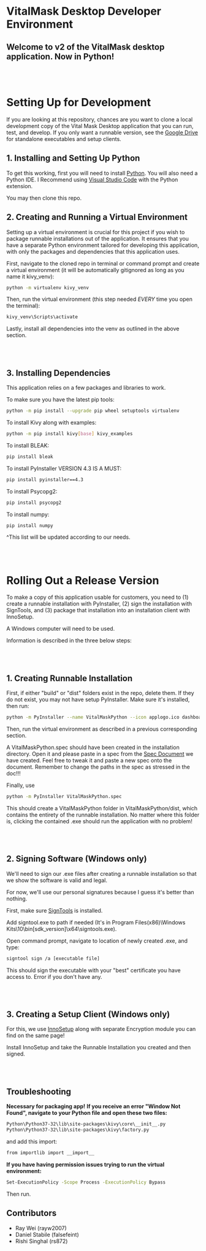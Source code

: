 # VitalMask Desktop Developer Environment
## Welcome to v2 of the VitalMask desktop application. Now in Python!
<br/><br/>

# Setting Up for Development
If you are looking at this repository, chances are you want to clone a local development copy of the Vital Mask Desktop application that you can run, test, and develop. If you only want a runnable version, see the [Google Drive](https://drive.google.com/drive/folders/1f1zzHtFY2vvJhoHhC9VCl_fCAuDE6C9g?usp=sharing) for standalone executables and setup clients.

## 1. Installing and Setting Up Python
To get this working, first you will need to install [Python](https://www.python.org/downloads/).
You will also need a Python IDE. I Recommend using [Visual Studio Code](https://code.visualstudio.com/) with the Python extension.

You may then clone this repo.

## 2. Creating and Running a Virtual Environment
Setting up a virtual environment is crucial for this project if you wish to package runnable installations out of the application. It ensures that you have a separate Python environment tailored for developing this application, with only the packages and dependencies that this application uses.

First, navigate to the cloned repo in terminal or command prompt and create a virtual environment (it will be automatically gitignored as long as you name it kivy_venv):
```bash
python -m virtualenv kivy_venv
```
Then, run the virtual environment (this step needed *EVERY* time you open the terminal):
```bash
kivy_venv\Scripts\activate
```
Lastly, install all dependencies into the venv as outlined in the above section.

<br/><br/>

## 3. Installing Dependencies
This application relies on a few packages and libraries to work.

To make sure you have the latest pip tools: 
```bash
python -m pip install --upgrade pip wheel setuptools virtualenv
```
To install Kivy along with examples:
```bash
python -m pip install kivy[base] kivy_examples
```
To install BLEAK:
```bash
pip install bleak
```
To install PyInstaller VERSION 4.3 IS A MUST:
```bash
pip install pyinstaller==4.3
```
To install Psycopg2:
```bash
pip install psycopg2
```
To install numpy:
```bash
pip install numpy
```
^This list will be updated according to our needs.

<br/><br/>

# Rolling Out a Release Version
To make a copy of this application usable for customers, you need to (1) create a runnable installation with PyInstaller, (2) sign the installation with SignTools, and (3) package that installation into an installation client with InnoSetup.

A Windows computer will need to be used.

Information is described in the three below steps:

<br/><br/>

## 1. Creating Runnable Installation
First, if either "build" or "dist" folders exist in the repo, delete them.
If they do not exist, you may not have setup PyInstaller. Make sure it's installed, then run:
```bash
python -m PyInstaller --name VitalMaskPython --icon applogo.ico dashboard.py
```

Then, run the virtual environment as described in a previous corresponding section.

A VitalMaskPython.spec should have been created in the installation directory. Open it and please paste in a spec from the [Spec Document](https://docs.google.com/document/d/1KF0NZNz4PSf2cdX3VCm1mYgGBWBEY1z3Jrr5-NqoL5A/edit?usp=sharing) we have created. Feel free to tweak it and paste a new spec onto the document.
Remember to change the paths in the spec as stressed in the doc!!!

Finally, use
```bash
python -m PyInstaller VitalMaskPython.spec
```
This should create a VitalMaskPython folder in VitalMaskPython/dist, which contains the entirety of the runnable installation. No matter where this folder is, clicking the contained .exe should run the application with no problem!

<br/><br/>

## 2. Signing Software (Windows only)
We'll need to sign our .exe files after creating a runnable installation so that we show the software is valid and legal.

For now, we'll use our personal signatures because I guess it's better than nothing.

First, make sure [SignTools](https://developer.microsoft.com/en-us/windows/downloads/windows-10-sdk/) is installed.

Add signtool.exe to path if needed (It's in Program Files(x86)\Windows Kits\10\bin\[sdk_version]\x64\signtools.exe).

Open command prompt, navigate to location of newly created .exe, and type:
```bash
signtool sign /a [executable file]
```
This should sign the executable with your "best" certificate you have access to. Error if you don't have any.

<br/><br/>

## 3. Creating a Setup Client (Windows only)
For this, we use [InnoSetup](https://jrsoftware.org/isdl.php) along with separate Encryption module you can find on the same page!

Install InnoSetup and take the Runnable Installation you created and then signed.

<br/><br/>

## Troubleshooting
**Necessary for packaging app!**
**If you receive an error "Window Not Found", navigate to your Python file and open these two files:**
```bash
Python\Python37-32\lib\site-packages\kivy\core\__init__.py
Python\Python37-32\lib\site-packages\kivy\factory.py
```
and add this import:
```bash
from importlib import __import__
```

**If you have having permission issues trying to run the virtual environment:**
```bash
Set-ExecutionPolicy -Scope Process -ExecutionPolicy Bypass
```
Then run.
<br/>

## Contributors 
- Ray Wei (rayw2007)
- Daniel Stabile (falsefeint)
- Rishi Singhal (rs872)




